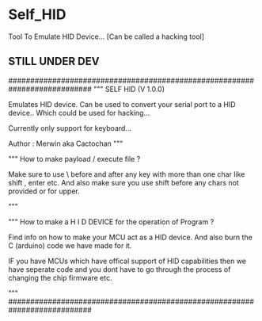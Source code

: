# Self_HID
Tool To Emulate HID Device... [Can be called a hacking tool]

## STILL UNDER DEV

###########################################################################
"""
SELF HID (V 1.0.0)

Emulates HID device.
Can be used to convert your serial port
to a HID device.. Which could be used for 
hacking...

Currently only support for keyboard...

Author : Merwin aka Cactochan
"""

"""
How to make payload / execute file ? 

Make sure to use \ before and after any key with more than one char
like shift  ,  enter etc. And also make sure you use shift before
any chars not provided or for upper.

"""

"""
How to make a H I D DEVICE for the operation of Program ?

Find info on how to make your MCU act as a HID device.
And also burn the C (arduino) code we have made for it.

IF you have MCUs which have offical support of HID capabilities
then we have seperate code  and  you dont have to go through
the process of changing the chip firmware etc.

"""
###########################################################################
